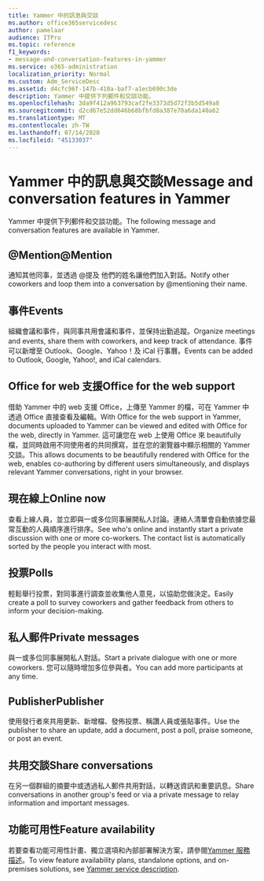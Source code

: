```yaml
---
title: Yammer 中的訊息與交談
ms.author: office365servicedesc
author: pamelaar
audience: ITPro
ms.topic: reference
f1_keywords:
- message-and-conversation-features-in-yammer
ms.service: o365-administration
localization_priority: Normal
ms.custom: Adm_ServiceDesc
ms.assetid: d4cfc96f-147b-410a-baf7-a1ecb690c3de
description: Yammer 中提供下列郵件和交談功能。
ms.openlocfilehash: 3da9f412a963793caf2fe3373d5d72f3b5d549a8
ms.sourcegitcommit: d2cd67e52dd646b68bfbfd8a387e70a6da140a62
ms.translationtype: MT
ms.contentlocale: zh-TW
ms.lasthandoff: 07/14/2020
ms.locfileid: "45133037"
---
```

# <a name="message-and-conversation-features-in-yammer"></a><span data-ttu-id="3d143-103">Yammer 中的訊息與交談</span><span class="sxs-lookup"><span data-stu-id="3d143-103">Message and conversation features in Yammer</span></span>

<span data-ttu-id="3d143-104">Yammer 中提供下列郵件和交談功能。</span><span class="sxs-lookup"><span data-stu-id="3d143-104">The following message and conversation features are available in Yammer.</span></span>
  
## <a name="mention"></a><span data-ttu-id="3d143-105">@Mention</span><span class="sxs-lookup"><span data-stu-id="3d143-105">@Mention</span></span>

<span data-ttu-id="3d143-106">通知其他同事，並透過 @提及 他們的姓名讓他們加入對話。</span><span class="sxs-lookup"><span data-stu-id="3d143-106">Notify other coworkers and loop them into a conversation by @mentioning their name.</span></span>

## <a name="events"></a><span data-ttu-id="3d143-107">事件</span><span class="sxs-lookup"><span data-stu-id="3d143-107">Events</span></span>

<span data-ttu-id="3d143-108">組織會議和事件，與同事共用會議和事件，並保持出勤追蹤。</span><span class="sxs-lookup"><span data-stu-id="3d143-108">Organize meetings and events, share them with coworkers, and keep track of attendance.</span></span> <span data-ttu-id="3d143-109">事件可以新增至 Outlook、Google、Yahoo！及 iCal 行事曆。</span><span class="sxs-lookup"><span data-stu-id="3d143-109">Events can be added to Outlook, Google, Yahoo!, and iCal calendars.</span></span>
  
## <a name="office-for-the-web-support"></a><span data-ttu-id="3d143-110">Office for web 支援</span><span class="sxs-lookup"><span data-stu-id="3d143-110">Office for the web support</span></span>

<span data-ttu-id="3d143-111">借助 Yammer 中的 web 支援 Office，上傳至 Yammer 的檔，可在 Yammer 中透過 Office 直接查看及編輯。</span><span class="sxs-lookup"><span data-stu-id="3d143-111">With Office for the web support in Yammer, documents uploaded to Yammer can be viewed and edited with Office for the web, directly in Yammer.</span></span> <span data-ttu-id="3d143-112">這可讓您在 web 上使用 Office 來 beautifully 檔，並同時啟用不同使用者的共同撰寫，並在您的瀏覽器中顯示相關的 Yammer 交談。</span><span class="sxs-lookup"><span data-stu-id="3d143-112">This allows documents to be beautifully rendered with Office for the web, enables co-authoring by different users simultaneously, and displays relevant Yammer conversations, right in your browser.</span></span>

## <a name="online-now"></a><span data-ttu-id="3d143-113">現在線上</span><span class="sxs-lookup"><span data-stu-id="3d143-113">Online now</span></span>

<span data-ttu-id="3d143-p103">查看上線人員，並立即與一或多位同事展開私人討論。連絡人清單會自動依據您最常互動的人員順序進行排序。</span><span class="sxs-lookup"><span data-stu-id="3d143-p103">See who's online and instantly start a private discussion with one or more co-workers. The contact list is automatically sorted by the people you interact with most.</span></span>

## <a name="polls"></a><span data-ttu-id="3d143-116">投票</span><span class="sxs-lookup"><span data-stu-id="3d143-116">Polls</span></span>

<span data-ttu-id="3d143-117">輕鬆舉行投票，對同事進行調查並收集他人意見，以協助您做決定。</span><span class="sxs-lookup"><span data-stu-id="3d143-117">Easily create a poll to survey coworkers and gather feedback from others to inform your decision-making.</span></span>
  
## <a name="private-messages"></a><span data-ttu-id="3d143-118">私人郵件</span><span class="sxs-lookup"><span data-stu-id="3d143-118">Private messages</span></span>

<span data-ttu-id="3d143-119">與一或多位同事展開私人對話。</span><span class="sxs-lookup"><span data-stu-id="3d143-119">Start a private dialogue with one or more coworkers.</span></span> <span data-ttu-id="3d143-120">您可以隨時增加多位參與者。</span><span class="sxs-lookup"><span data-stu-id="3d143-120">You can add more participants at any time.</span></span>

## <a name="publisher"></a><span data-ttu-id="3d143-121">Publisher</span><span class="sxs-lookup"><span data-stu-id="3d143-121">Publisher</span></span>

<span data-ttu-id="3d143-122">使用發行者來共用更新、新增檔、發佈投票、稱讚人員或張貼事件。</span><span class="sxs-lookup"><span data-stu-id="3d143-122">Use the publisher to share an update, add a document, post a poll, praise someone, or post an event.</span></span>
    
## <a name="share-conversations"></a><span data-ttu-id="3d143-123">共用交談</span><span class="sxs-lookup"><span data-stu-id="3d143-123">Share conversations</span></span>

<span data-ttu-id="3d143-124">在另一個群組的摘要中或透過私人郵件共用對話，以轉送資訊和重要訊息。</span><span class="sxs-lookup"><span data-stu-id="3d143-124">Share conversations in another group's feed or via a private message to relay information and important messages.</span></span>
  
## <a name="feature-availability"></a><span data-ttu-id="3d143-125">功能可用性</span><span class="sxs-lookup"><span data-stu-id="3d143-125">Feature availability</span></span>

<span data-ttu-id="3d143-126">若要查看功能可用性計畫、獨立選項和內部部署解決方案，請參閱[Yammer 服務描述](yammer-service-description.md)。</span><span class="sxs-lookup"><span data-stu-id="3d143-126">To view feature availability plans, standalone options, and on-premises solutions, see [Yammer service description](yammer-service-description.md).</span></span>
  